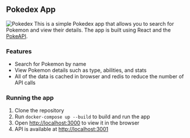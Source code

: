 ## Pokedex App

![Pokedex](https://user-images.githubusercontent.com/11668761/134760292-3b3b3b7b-3f7b-4b7b-8b7b-3b3b7b3b7b3b.png)
This is a simple Pokedex app that allows you to search for Pokemon and view their details. The app is built using React and the [PokeAPI](https://pokeapi/).

### Features
- Search for Pokemon by name
- View Pokemon details such as type, abilities, and stats
- All of the data is cached in browser and redis to reduce the number of API calls


### Running the app
1. Clone the repository
2. Run `docker-compose up --build` to build and run the app
4. Open [http://localhost:3000](http://localhost:3000) to view it in the browser
5. API is available at [http://localhost:3001](http://localhost:3001)





